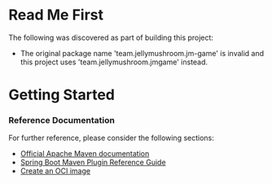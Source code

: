 # Read Me First
The following was discovered as part of building this project:

* The original package name 'team.jellymushroom.jm-game' is invalid and this project uses 'team.jellymushroom.jmgame' instead.

# Getting Started

### Reference Documentation
For further reference, please consider the following sections:

* [Official Apache Maven documentation](https://maven.apache.org/guides/index.html)
* [Spring Boot Maven Plugin Reference Guide](https://docs.spring.io/spring-boot/docs/2.5.2/maven-plugin/reference/html/)
* [Create an OCI image](https://docs.spring.io/spring-boot/docs/2.5.2/maven-plugin/reference/html/#build-image)

